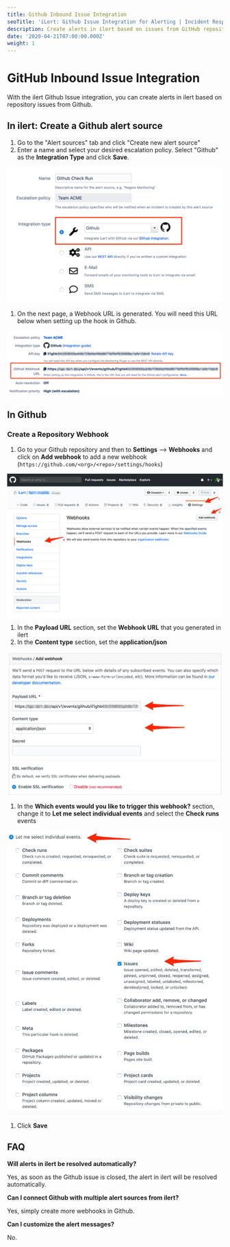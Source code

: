 ```yaml
---
title: Github Inbound Issue Integration
seoTitle: 'iLert: Github Issue Integration for Alerting | Incident Response | Uptime'
description: Create alerts in ilert based on issues from GitHub repositories.
date: '2020-04-21T07:00:00.000Z'
weight: 1
---
```


# GitHub Inbound Issue Integration

With the ilert Github Issue integration, you can create alerts in ilert based on repository issues from Github.

## In ilert: Create a Github alert source <a id="create-alert-source"></a>

1. Go to the "Alert sources" tab and click "Create new alert source"
2. Enter a name and select your desired escalation policy. Select "Github" as the **Integration Type** and click **Save**.

![](../../.gitbook/assets/ghii1.png)

1. On the next page, a Webhook URL is generated. You will need this URL below when setting up the hook in Github.

![](../../.gitbook/assets/ghii2.png)

## In Github <a id="in-github"></a>

### Create a Repository Webhook

1. Go to your Github repository and then to **Settings** --&gt; **Webhooks** and click on **Add webhook** to add a new webhook \(`https://github.com/<org>/<repo>/settings/hooks`\)

![](../../.gitbook/assets/ghii3.png)

1. In the **Payload URL** section, set the **Webhook URL** that you generated in ilert
2. In the **Content type** section, set the **application/json**

![](../../.gitbook/assets/ghii4.png)

1. In the **Which events would you like to trigger this webhook?** section, change it to **Let me select individual events** and select the **Check runs** events

![](../../.gitbook/assets/ghii5.png)

1. Click **Save**

## FAQ <a id="faq"></a>

**Will alerts in ilert be resolved automatically?**

Yes, as soon as the Github issue is closed, the alert in ilert will be resolved automatically.

**Can I connect Github with multiple alert sources from ilert?**

Yes, simply create more webhooks in Github.

**Can I customize the alert messages?**

No.

